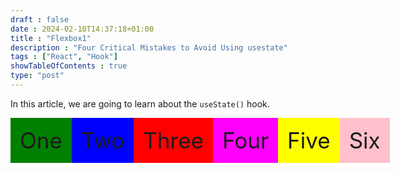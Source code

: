 ```yaml
--- 
draft : false
date : 2024-02-10T14:37:18+01:00
title : "Flexbox1"
description : "Four Critical Mistakes to Avoid Using usestate"
tags : ["React", "Hook"]
showTableOfContents : true
type: "post"
---
```


In this article, we are going to learn about the `useState()` hook.




<div style="background: grey; display:flex;">
  <div style="font-size: 35px; padding: 15px; background: green;">One</div>
  <div style="font-size: 35px; padding: 15px; background: blue;">Two</div>
  <div style="font-size: 35px; padding: 15px; background: red;">Three</div>
  <div style="font-size: 35px; padding: 15px; background: magenta;">Four</div>
  <div style="font-size: 35px; padding: 15px; background: yellow;">Five</div>
  <div style="font-size: 35px; padding: 15px; background: pink;">Six</div>
</div>




